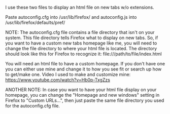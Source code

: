 I use these two files to display an html file on new tabs w/o extensions.

Paste autoconfig.cfg into /usr/lib/firefox/ and autoconfig.js into /usr/lib/firefox/defaults/pref/

NOTE:
The autoconfig.cfg file contains a file directory that isn't on your system. This file directory tells Firefox what to display on new tabs.
So, if you want to have a custom new tabs homepage like me, you will need to change the file directory to where your html file is located.
The directory should look like this for Firefox to recognize it: file:///path/to/file/index.html

You will need an html file to have a custom homepage. If you don't have one you can either use mine and change it to how you see fit or search up how to get/make one.
Video I used to make and customize mine: https://www.youtube.com/watch?v=Hb0p-TxgZzs

ANOTHER NOTE:
In case you want to have your html file display on your homepage, you can change the "Homepage and new windows" setting in Firefox to "Custom URLs...", then just paste the same file directory you used for the autoconfig.cfg file.
